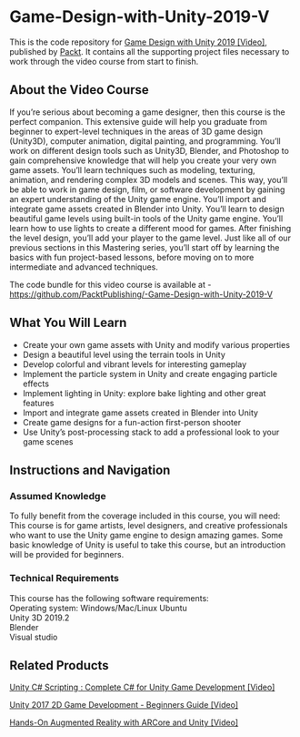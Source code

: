 # Game-Design-with-Unity-2019-V
This is the code repository for [Game Design with Unity 2019 [Video]](https://www.packtpub.com/game-development/game-design-unity-2019-video), published by [Packt](https://www.packtpub.com/?utm_source=github). It contains all the supporting project files necessary to work through the video course from start to finish.
## About the Video Course
If you’re serious about becoming a game designer, then this course is the perfect companion. This extensive guide will help you graduate from beginner to expert-level techniques in the areas of 3D game design (Unity3D), computer animation, digital painting, and programming.
You’ll work on different design tools such as Unity3D, Blender, and Photoshop to gain comprehensive knowledge that will help you create your very own game assets. You’ll learn techniques such as modeling, texturing, animation, and rendering complex 3D models and scenes. This way, you’ll be able to work in game design, film, or software development by gaining an expert understanding of the Unity game engine.
You’ll import and integrate game assets created in Blender into Unity. You’ll learn to design beautiful game levels using built-in tools of the Unity game engine. You’ll learn how to use lights to create a different mood for games. After finishing the level design, you’ll add your player to the game level. Just like all of our previous sections in this Mastering series, you’ll start off by learning the basics with fun project-based lessons, before moving on to more intermediate and advanced techniques.

The code bundle for this video course is available at - https://github.com/PacktPublishing/-Game-Design-with-Unity-2019-V

<H2>What You Will Learn</H2>
<DIV class=book-info-will-learn-text>
<UL>
<LI> Create your own game assets with Unity and modify various properties
<LI> Design a beautiful level using the terrain tools in Unity
<LI> Develop colorful and vibrant levels for interesting gameplay
<LI> Implement the particle system in Unity and create engaging particle effects
<LI> Implement lighting in Unity: explore bake lighting and other great features
<LI> Import and integrate game assets created in Blender into Unity
<LI> Create game designs for a fun-action first-person shooter
<LI> Use Unity’s post-processing stack to add a professional look to your game scenes</UL></DIV>

## Instructions and Navigation
### Assumed Knowledge
To fully benefit from the coverage included in this course, you will need:<br/>
This course is for game artists, level designers, and creative professionals who want to use the Unity game engine to design amazing games. Some basic knowledge of Unity is useful to take this course, but an introduction will be provided for beginners.
### Technical Requirements
This course has the following software requirements:<br/>
Operating system: Windows/Mac/Linux Ubuntu <br/>
Unity 3D 2019.2 <br/>
Blender<br/>
Visual studio <br/>



## Related Products
 [Unity C# Scripting : Complete C# for Unity Game Development [Video]](https://www.packtpub.com/in/game-development/unity-c-scripting-complete-c-for-unity-game-development-video)

 [Unity 2017 2D Game Development - Beginners Guide [Video]](https://www.packtpub.com/in/game-development/unity-2017-2d-game-development-beginners-guide-video)

 [Hands-On Augmented Reality with ARCore and Unity [Video]](https://www.packtpub.com/in/application-development/hands-augmented-reality-arcore-and-unity-video)
